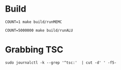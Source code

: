 # Build

```
COUNT=1 make build/runMEMC

COUNT=5000000 make build/runALU
```

# Grabbing TSC
```
sudo journalctl -k --grep '^tsc:'  | cut -d' ' -f5-
```